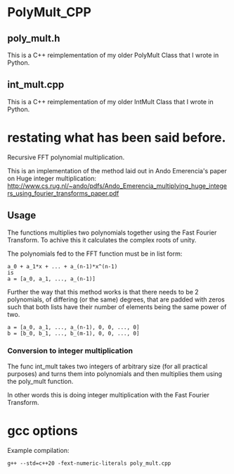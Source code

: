 # PolyMult_CPP
## poly_mult.h
This is a C++ reimplementation of my older PolyMult Class that I wrote in Python.
## int_mult.cpp
This is a C++ reimplementation of my older IntMult Class that I wrote in Python.
# restating what has been said before.
Recursive FFT polynomial multiplication.

This is an implementation of the method laid out in Ando Emerencia's paper on Huge integer multiplication: http://www.cs.rug.nl/~ando/pdfs/Ando_Emerencia_multiplying_huge_integers_using_fourier_transforms_paper.pdf
## Usage
The functions multiplies two polynomials together using the Fast Fourier Transform. To achive this it calculates the complex roots of unity.

The polynomials fed to the FFT function must be in list form:
```
a_0 + a_1*x + ... + a_(n-1)*x^(n-1)
is
a = [a_0, a_1, ..., a_(n-1)]
```
Further the way that this method works is that there needs to be 2 polynomials, of differing (or the same) degrees, that are padded with zeros such that both lists have their number of elements being the same power of two.
```
a = [a_0, a_1, ..., a_(n-1), 0, 0, ..., 0]
b = [b_0, b_1, ..., b_(m-1), 0, 0, ..., 0]
```
### Conversion to integer multiplication
The func int_mult takes two integers of arbitrary size (for all practical purposes) and turns them into polynomials and then multiplies them using the poly_mult function.

In other words this is doing integer multiplication with the Fast Fourier Transform.
# gcc options
Example compilation:
```
g++ --std=c++20 -fext-numeric-literals poly_mult.cpp
```
